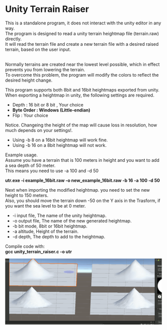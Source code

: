 # Unity Terrain Raiser
	
This is a standalone program, it does not interact with the unity editor in any way.<br/>
The program is designed to read a unity terrain heightmap file (terrain.raw) directly.<br/>
It will read the terrain file and create a new terrain file with a desired raised terrain, based on the user input.<br/><br/>

Normally terrains are created near the lowest level possible, which in effect prevents you from lowering the terrain.<br/>
To overcome this problem, the program will modify the colors to reflect the desired height change.<br/>
	
This program supports both 8bit and 16bit heightmaps exported from unity.<br/>
When exporting a heightmap in unity, the following settings are required.<br/>

* Depth       : 16 bit or 8 bit , Your choice
* **Byte Order  : Windows (Little-endian)**
* Flip        : Your choice
	
Notice. Changeing the height of the map will cause loss in resolution, how much depends on your settings!.
		
* Using -b 8 on a 16bit heightmap will work fine.
* Using -b 16 on a 8bit heightmap will not work.
	
	
Example usage.<br/>
Assume you have a terrain that is 100 meters in height and you want to add a sea depth of 50 meter.<br/>
This means you need to use -a 100 and -d 50<br/>
	
**utr.exe -i example_16bit.raw -o new_example_16bit.raw -b 16 -a 100 -d 50**

Next when importing the modified heightmap. you need to set the new height to 150 meters.<br/>
Also, you should move the terrain down -50 on the Y axis in the Trasform, if you want the sea level to be at 0 meter.<br/>

* -i input file,  The name of the unity heightmap.
* -o output file, The name of the new generated heightmap.
* -b bit mode,    8bit or 16bit heightmap.
* -a altitude,    Height of the terrain.
* -d depth,       The depth to add to the heightmap.

Compile code with:<br/>
**gcc unity_terrain_raiser.c -o utr**<br/>

![Image description](https://github.com/nuxil/Unity-Terrain-Raiser/blob/main/unity.gif)
